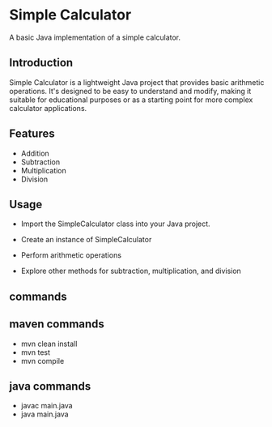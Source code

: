 # Simple Calculator

A basic Java implementation of a simple calculator.

## Introduction

Simple Calculator is a lightweight Java project
that provides basic arithmetic operations.
It's designed to be easy to understand and
modify, making it suitable for educational
purposes or as a starting point for more complex
calculator applications.

## Features

- Addition
- Subtraction
- Multiplication
- Division

## Usage

- Import the SimpleCalculator class into your Java project.

- Create an instance of SimpleCalculator

- Perform arithmetic operations

- Explore other methods for subtraction, multiplication, and division


## commands

## maven commands

- mvn clean install
- mvn test
- mvn compile

## java commands

- javac main.java
- java main.java
